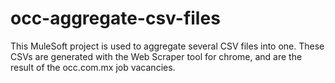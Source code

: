 # occ-aggregate-csv-files
This MuleSoft project is used to aggregate several CSV files into one. These CSVs are generated with the Web Scraper tool for chrome, and are the result of the occ.com.mx job vacancies.

